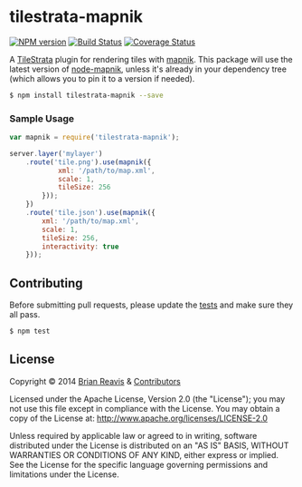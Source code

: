 # tilestrata-mapnik
[![NPM version](http://img.shields.io/npm/v/tilestrata-mapnik.svg?style=flat)](https://www.npmjs.org/package/tilestrata-mapnik)
[![Build Status](http://img.shields.io/travis/naturalatlas/tilestrata-mapnik/master.svg?style=flat)](https://travis-ci.org/naturalatlas/tilestrata-mapnik)
[![Coverage Status](http://img.shields.io/coveralls/naturalatlas/tilestrata-mapnik/master.svg?style=flat)](https://coveralls.io/r/naturalatlas/tilestrata-mapnik)

A [TileStrata](https://github.com/naturalatlas/tilestrata) plugin for rendering tiles with [mapnik](http://mapnik.org/). This package will use the latest version of [node-mapnik](https://github.com/mapnik/node-mapnik), unless it's already in your dependency tree (which allows you to pin it to a version if needed).

```sh
$ npm install tilestrata-mapnik --save
```

### Sample Usage

```js
var mapnik = require('tilestrata-mapnik');

server.layer('mylayer')
    .route('tile.png').use(mapnik({
            xml: '/path/to/map.xml',
            scale: 1,
            tileSize: 256
        }));
    })
    .route('tile.json').use(mapnik({
        xml: '/path/to/map.xml',
        scale: 1,
        tileSize: 256,
        interactivity: true
    }));
```

## Contributing

Before submitting pull requests, please update the [tests](test) and make sure they all pass.

```sh
$ npm test
```

## License

Copyright &copy; 2014 [Brian Reavis](https://github.com/brianreavis) & [Contributors](https://github.com/naturalatlas/tilestrata-mapnik/graphs/contributors)

Licensed under the Apache License, Version 2.0 (the "License"); you may not use this file except in compliance with the License. You may obtain a copy of the License at: http://www.apache.org/licenses/LICENSE-2.0

Unless required by applicable law or agreed to in writing, software distributed under the License is distributed on an "AS IS" BASIS, WITHOUT WARRANTIES OR CONDITIONS OF ANY KIND, either express or implied. See the License for the specific language governing permissions and limitations under the License.
